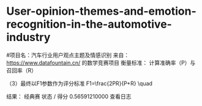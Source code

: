 # User-opinion-themes-and-emotion-recognition-in-the-automotive-industry
#项目名：汽车行业用户观点主题及情感识别
来自：https://www.datafountain.cn/ 的数学竞赛项目
衡量标准：
计算准确率（P）与召回率（R）

（3）最终以F1参数作为评分标准
F1=\frac{2PR}{P+R} \quad

结果：
经典赛
状态 / 得分
0.56591210000 查看日志

